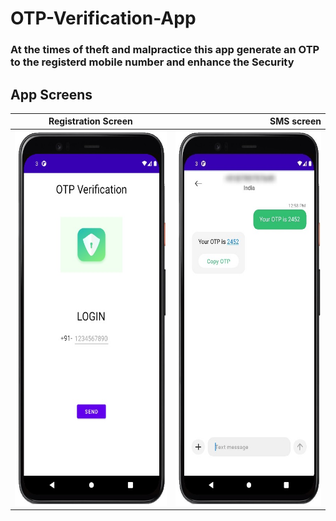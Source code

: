 # OTP-Verification-App
### At the times of theft and malpractice this app generate an OTP to the registerd mobile number and enhance the Security

App Screens
-------
| Registration Screen        |SMS screen                | 
| ------------- | ---------:|
| <img src ="page1-ss.jpg" height = "600" width = "300">     | <img src ="SMS-ss.jpg" height = "600" width = "300">|
